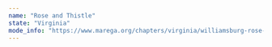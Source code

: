 ```yaml
---
name: "Rose and Thistle"
state: "Virginia"
mode_info: "https://www.marega.org/chapters/virginia/williamsburg-rose-and-thistle"
---
```

